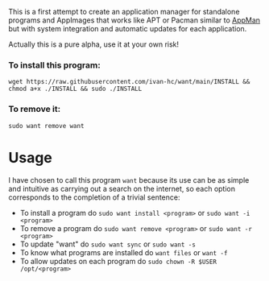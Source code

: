 This is a first attempt to create an application manager for standalone programs and AppImages that works like APT or Pacman similar to [AppMan](https://github.com/ivan-hc/AppMan) but with system integration and automatic updates for each application.

Actually this is a pure alpha, use it at your own risk!

### To install this program:

`wget https://raw.githubusercontent.com/ivan-hc/want/main/INSTALL && chmod a+x ./INSTALL && sudo ./INSTALL`

### To remove it:

`sudo want remove want`

# Usage
I have chosen to call this program `want` because its use can be as simple and intuitive as carrying out a search on the internet, so each option corresponds to the completion of a trivial sentence:

- To install a program do `sudo want install <program>` or `sudo want -i <program>`
- To remove a program do `sudo want remove <program>` or `sudo want -r <program>`
- To update "want" do `sudo want sync` or `sudo want -s`
- To know what programs are installed do `want files` or `want -f`
- To allow updates on each program do `sudo chown -R $USER /opt/<program>`
